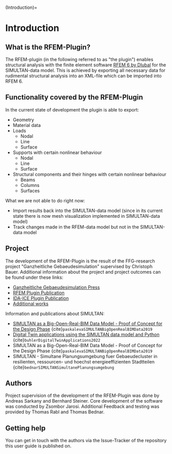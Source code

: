 (Introduction)=

# Introduction

## What is the RFEM-Plugin?

The RFEM-plugin (in the following referred to as "the plugin") enables structural analysis with the finite element
software [RFEM 6 by Dlubal](https://www.dlubal.com/en/downloads-and-information/documents/online-manuals/rfem-6) for the
SIMULTAN-data model. This is achieved by exporting all necessary data for rudimental structural analysis into an
XML-file which can be imported into RFEM 6.

## Functionality covered by the RFEM-Plugin

In the current state of development the plugin is able to export:

- Geometry
- Material data
- Loads
    - Nodal
    - Line
    - Surface
- Supports with certain nonlinear behaviour
    - Nodal
    - Line
    - Surface
- Structural components and their hinges with certain nonlinear behaviour
    - Beams
    - Columns
    - Surfaces

What we are not able to do right now:

- Import results back into the SIMULTAN-data model (since in its current state there is now mesh visualization
  implemented in SIMULTAN-data model)
- Track changes made in the RFEM-data model but not in the SIMULTAN-data model

## Project

The development of the RFEM-Plugin is the result of the FFG-research project "Ganzheitliche Gebaeudesimulation"
supervised by Christoph Bauer. Additional information about the project and project outcomes can be found under these
links:

- [Ganzheitliche Gebaeudesimulation Press](https://www.woschitzgroup.com/news/bim-war-gestern/)
- [RFEM Plugin Publication](XXXX)
- [IDA-ICE Plugin Publication](XXX)
- [Additional works](XXXX)

Information and publications about SIMULTAN:

- [SIMULTAN as a Big-Open-Real-BIM Data Model - Proof of Concept for the Design Phase](https://repositum.tuwien.at/handle/20.500.12708/62532)
  {cite}`paskalevaSIMULTANBigOpenRealBIMData2019`
- [Digital Twin applications using the SIMULTAN data model and Python](#) {cite}`buhlerDigitalTwinApplications2022`
- SIMULTAN as a Big-Open-Real-BIM Data Model - Proof of Concept for the Design Phase
  {cite}`paskalevaSIMULTANBigOpenRealBIMData2019`
- SIMULTAN - Simultane Planungsumgebung fuer Gebaeudecluster in resilienten, ressourcen- und hoechst energieeffizienten
  Stadtteilen {cite}`bednarSIMULTANSimultanePlanungsumgebung`

## Authors

Project supervision of the development of the RFEM-Plugin was done by Andreas Sarkany and Bernhard Steiner. Core
development of the software was conducted by Zsombor Jarosi. Additional Feedback and testing was provided by Thomas Rabl
and Thomas Bednar.

## Getting help

You can get in touch with the authors via the Issue-Tracker of the repository this user guide is published on.